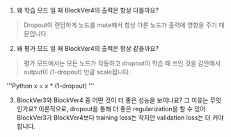 1. 왜 학습 모드 일 때 BlockVer4의 출력은 항상 다를까요?
> Dropout이 랜덤하게 노드를 mute해서 항상 다른 노드가 출력에 영향을 주기 때문입니다.

2. 왜 평가 모드 일 때 BlockVer4의 출력은 항상 같을까요?
> 평가 모드에서는 모든 노드가 작동하고 dropout이 학습 때 쓰인 것을 감안해서 output이 (1-dropout) 만큼 scale됩니다. 

'''Python
x = x * (1-dropout)
'''

3. BlockVer3와 BlockVer4 중 어떤 것이 더 좋은 성능을 보이나요? 그 이유는 무엇인가요?
이론적으로, dropout을 통해 더 좋은 regularization을 할 수 있어 BlockVer3가 BlockVer4보다 training loss는 작지만 validation loss는 더 커야 합니다.